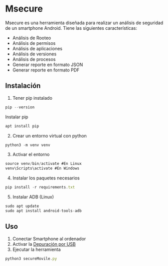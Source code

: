 # Msecure

Msecure es una herramienta diseñada para realizar un análisis de seguridad de un smartphone Android. Tiene las siguientes características:

- Análisis de Rooteo
- Análisis de permisos
- Análisis de aplicaciones
- Análisis de versiones
- Análisis de procesos
- Generar reporte en formato JSON
- Generar reporte en formato PDF

## Instalación

1. Tener pip instalado

```jsx
pip --version
```

Instalar pip

```jsx
apt install pip
```

2. Crear un entorno virtual con python

```jsx
python3 -m venv venv
```

3. Activar el entorno

```jsx
source venv/bin/activate #En Linux
venv\Scripts\activate #En Windows
```

4. Instalar los paquetes necesarios

```jsx
pip install -r requirements.txt
```

5. Instalar ADB (Linux)

```jsx
sudo apt update
sudo apt install android-tools-adb
```

## Uso

1. Conectar Smartphone al ordenador
2. Activar la [Depuración por USB](https://developer.android.com/studio/debug/dev-options?hl=es-419)
3. Ejecutar la herramienta

```jsx
python3 secureMovile.py
```